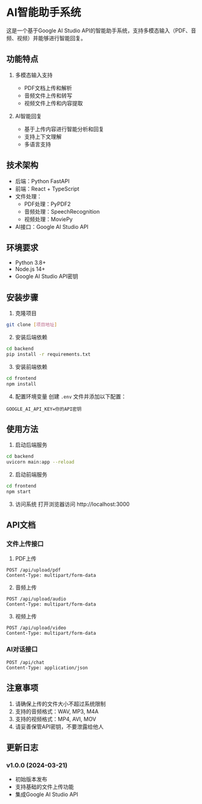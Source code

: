 # AI智能助手系统

这是一个基于Google AI Studio API的智能助手系统，支持多模态输入（PDF、音频、视频）并能够进行智能回复。

## 功能特点

1. 多模态输入支持
   - PDF文档上传和解析
   - 音频文件上传和转写
   - 视频文件上传和内容提取

2. AI智能回复
   - 基于上传内容进行智能分析和回复
   - 支持上下文理解
   - 多语言支持

## 技术架构

- 后端：Python FastAPI
- 前端：React + TypeScript
- 文件处理：
  - PDF处理：PyPDF2
  - 音频处理：SpeechRecognition
  - 视频处理：MoviePy
- AI接口：Google AI Studio API

## 环境要求

- Python 3.8+
- Node.js 14+
- Google AI Studio API密钥

## 安装步骤

1. 克隆项目
```bash
git clone [项目地址]
```

2. 安装后端依赖
```bash
cd backend
pip install -r requirements.txt
```

3. 安装前端依赖
```bash
cd frontend
npm install
```

4. 配置环境变量
创建 `.env` 文件并添加以下配置：
```
GOOGLE_AI_API_KEY=你的API密钥
```

## 使用方法

1. 启动后端服务
```bash
cd backend
uvicorn main:app --reload
```

2. 启动前端服务
```bash
cd frontend
npm start
```

3. 访问系统
打开浏览器访问 http://localhost:3000

## API文档

### 文件上传接口

1. PDF上传
```
POST /api/upload/pdf
Content-Type: multipart/form-data
```

2. 音频上传
```
POST /api/upload/audio
Content-Type: multipart/form-data
```

3. 视频上传
```
POST /api/upload/video
Content-Type: multipart/form-data
```

### AI对话接口

```
POST /api/chat
Content-Type: application/json
```

## 注意事项

1. 请确保上传的文件大小不超过系统限制
2. 支持的音频格式：WAV, MP3, M4A
3. 支持的视频格式：MP4, AVI, MOV
4. 请妥善保管API密钥，不要泄露给他人

## 更新日志

### v1.0.0 (2024-03-21)
- 初始版本发布
- 支持基础的文件上传功能
- 集成Google AI Studio API 